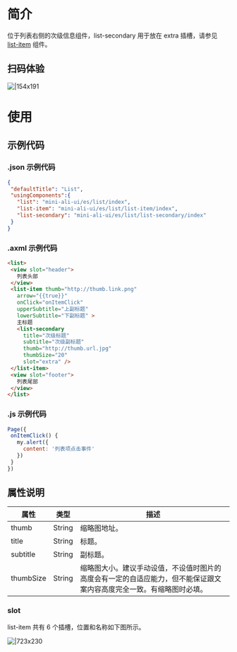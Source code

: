 
# 简介
位于列表右侧的次级信息组件，list-secondary 用于放在 extra 插槽，请参见 [list-item](https://opendocs.alipay.com/mini/component-ext/list-item) 组件。

## 扫码体验
![|154x191](https://mdn.alipayobjects.com/afts/img/A*iavDQpGB4n55l25IgDrAHQBkAa8wAA/original?bz=openpt_doc&t=vX5JmSHEdEWubXP3L8eL-AAAAABkMK8AAAAA#align=left&display=inline&height=191&margin=%5Bobject%20Object%5D&originHeight=191&originWidth=154&status=done&style=none&width=154)

# 使用

## 示例代码

### .json 示例代码
```json
{
 "defaultTitle": "List",
 "usingComponents":{
   "list": "mini-ali-ui/es/list/index",
   "list-item": "mini-ali-ui/es/list/list-item/index",
   "list-secondary": "mini-ali-ui/es/list/list-secondary/index"
 }
}
```

### .axml 示例代码
```html
<list>
 <view slot="header">
   列表头部
 </view>
 <list-item thumb="http://thumb.link.png"
   arrow="{{true}}"
   onClick="onItemClick"
   upperSubtitle="上副标题"
   lowerSubtitle="下副标题" >
   主标题
   <list-secondary
     title="次级标题"
     subtitle="次级副标题"
     thumb="http://thumb.url.jpg"
     thumbSize="20"
     slot="extra" />
 </list-item>
 <view slot="footer">
   列表尾部
 </view>
</list>
```

### .js 示例代码
```javascript
Page({
 onItemClick() {
   my.alert({
     content: '列表项点击事件'
   })
 }
})
```

## 属性说明
| **属性** | **类型** | **描述** |
| --- | --- | --- |
| thumb | String | 缩略图地址。 |
| title | String | 标题。 |
| subtitle | String | 副标题。 |
| thumbSize | String | 缩略图大小。建议手动设值，不设值时图片的高度会有一定的自适应能力，但不能保证跟文案内容高度完全一致。有缩略图时必填。 |


### slot
list-item 共有 6 个插槽，位置和名称如下图所示。

![|723x230](https://mdn.alipayobjects.com/afts/img/A*iw6UQKNO-MDUx4BCh_j_VQBkAa8wAA/original?bz=openpt_doc&t=6gdZcQ4n912nP8uw3AK8uwAAAABkMK8AAAAA#align=left&display=inline&height=283&margin=%5Bobject%20Object%5D&originHeight=283&originWidth=888&status=done&style=none&width=888)
